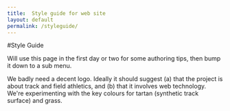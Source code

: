 ```yaml
---
title:  Style guide for web site
layout: default
permalink: /styleguide/
---
```


#Style Guide

Will use this page in the first day or two for some authoring tips, then bump it down to a sub menu.

We badly need a decent logo.  Ideally it should suggest (a) that the project is about track and field athletics, and (b) that it involves web technology.  We're experimenting with the key colours for tartan (synthetic track surface) and grass.